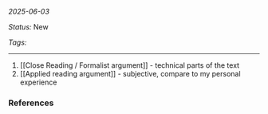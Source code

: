 *2025-06-03*

*Status:* New

*Tags:* 

<hr>

1) [[Close Reading / Formalist argument]] - technical parts of the text
2) [[Applied reading argument]] - subjective, compare to my personal experience


### References